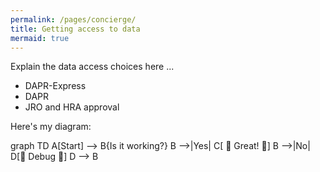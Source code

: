 ```yaml
---
permalink: /pages/concierge/
title: Getting access to data
mermaid: true
---
```


Explain the data access choices here ...

- DAPR-Express
- DAPR
- JRO and HRA approval

Here's my diagram:

<div class="mermaid">
graph TD
    A[Start] --> B{Is it working?}
    B -->|Yes| C[ 🎉 Great! 🎉]
    B -->|No| D[🐛 Debug 🐛]
    D --> B
</div>
